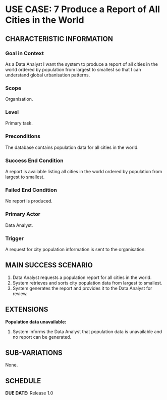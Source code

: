 # USE CASE: 7 Produce a Report of All Cities in the World

## CHARACTERISTIC INFORMATION

### Goal in Context
As a Data Analyst I want the system to produce a report of all cities in the world ordered by population from largest to smallest so that I can understand global urbanisation patterns.

### Scope
Organisation.

### Level
Primary task.

### Preconditions
The database contains population data for all cities in the world.

### Success End Condition
A report is available listing all cities in the world ordered by population from largest to smallest.

### Failed End Condition
No report is produced.

### Primary Actor
Data Analyst.

### Trigger
A request for city population information is sent to the organisation.

## MAIN SUCCESS SCENARIO
1. Data Analyst requests a population report for all cities in the world.
2. System retrieves and sorts city population data from largest to smallest.
3. System generates the report and provides it to the Data Analyst for review.

## EXTENSIONS
**Population data unavailable:**
1. System informs the Data Analyst that population data is unavailable and no report can be generated.

## SUB-VARIATIONS
None.

## SCHEDULE
**DUE DATE:** Release 1.0

